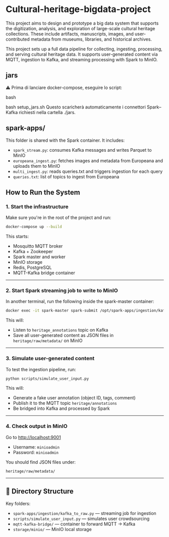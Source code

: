 # Cultural-heritage-bigdata-project

This project aims to design and prototype a big data system that supports the digitization, analysis, and exploration of large-scale cultural heritage collections. These include artifacts, manuscripts, images, and user-contributed metadata from museums, libraries, and historical archives.

This project sets up a full data pipeline for collecting, ingesting, processing, and serving cultural heritage data. It supports user-generated content via MQTT, ingestion to Kafka, and streaming processing with Spark to MinIO.

## jars
⚠️ Prima di lanciare docker-compose, eseguire lo script:

bash

bash setup_jars.sh
Questo scaricherà automaticamente i connettori Spark–Kafka richiesti nella cartella ./jars.

## spark-apps/

This folder is shared with the Spark container. It includes:

- `spark_stream.py`: consumes Kafka messages and writes Parquet to MinIO
- `europeana_ingest.py`: fetches images and metadata from Europeana and uploads them to MinIO
- `multi_ingest.py`: reads queries.txt and triggers ingestion for each query
- `queries.txt`: list of topics to ingest from Europeana



##  How to Run the System

### 1. Start the infrastructure
Make sure you're in the root of the project and run:

```bash
docker-compose up --build
```

This starts:
- Mosquitto MQTT broker
- Kafka + Zookeeper
- Spark master and worker
- MinIO storage
- Redis, PostgreSQL
- MQTT-Kafka bridge container

---

### 2. Start Spark streaming job to write to MinIO

In another terminal, run the following inside the spark-master container:

```bash
docker exec -it spark-master spark-submit /opt/spark-apps/ingestion/kafka_to_raw.py
```

This will:
- Listen to `heritage_annotations` topic on Kafka
- Save all user-generated content as JSON files in `heritage/raw/metadata/` on MinIO

---

### 3. Simulate user-generated content

To test the ingestion pipeline, run:

```bash
python scripts/simulate_user_input.py
```

This will:
- Generate a fake user annotation (object ID, tags, comment)
- Publish it to the MQTT topic `heritage/annotations`
- Be bridged into Kafka and processed by Spark

---

### 4. Check output in MinIO

Go to [http://localhost:9001](http://localhost:9001)

- Username: `minioadmin`
- Password: `minioadmin`

You should find JSON files under:
```
heritage/raw/metadata/
```

---

## 📂 Directory Structure

Key folders:

- `spark-apps/ingestion/kafka_to_raw.py` — streaming job for ingestion
- `scripts/simulate_user_input.py` — simulates user crowdsourcing
- `mqtt-kafka-bridge/` — container to forward MQTT → Kafka
- `storage/minio/` — MinIO local storage

